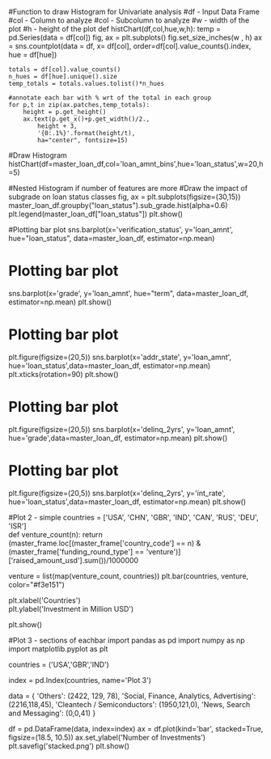 #Function to draw Histogram for Univariate analysis
#df - Input Data Frame
#col - Column to analyze
#col - Subcolumn to analyze
#w - width of the plot
#h - height of the plot
def histChart(df,col,hue,w,h):
    temp = pd.Series(data = df[col])
    fig, ax = plt.subplots()
    fig.set_size_inches(w , h)
    ax = sns.countplot(data = df, 
                       x= df[col],
                       order=df[col].value_counts().index,
                       hue = df[hue]) 
        
    totals = df[col].value_counts()
    n_hues = df[hue].unique().size
    temp_totals = totals.values.tolist()*n_hues
    
    #annotate each bar with % wrt of the total in each group
    for p,t in zip(ax.patches,temp_totals):
        height = p.get_height()
        ax.text(p.get_x()+p.get_width()/2.,
            height + 3,
            '{0:.1%}'.format(height/t),
            ha="center", fontsize=15)



#Draw Histogram
histChart(df=master_loan_df,col='loan_amnt_bins',hue='loan_status',w=20,h=5)

#Nested Histogram if number of features are more
#Draw the impact of subgrade on loan status classes
fig, ax = plt.subplots(figsize=(30,15))
master_loan_df.groupby("loan_status").sub_grade.hist(alpha=0.6)  
plt.legend(master_loan_df["loan_status"])
plt.show()



#Plotting bar plot
sns.barplot(x='verification_status', y='loan_amnt', hue="loan_status", data=master_loan_df, estimator=np.mean)
# Plotting bar plot
sns.barplot(x='grade', y='loan_amnt', hue="term", data=master_loan_df, estimator=np.mean)
plt.show()
# Plotting bar plot
plt.figure(figsize=(20,5))
sns.barplot(x='addr_state', y='loan_amnt', hue='loan_status',data=master_loan_df, estimator=np.mean)
plt.xticks(rotation=90)
plt.show()
# Plotting bar plot
plt.figure(figsize=(20,5))
sns.barplot(x='delinq_2yrs', y='loan_amnt', hue='grade',data=master_loan_df, estimator=np.mean)
plt.show()
# Plotting bar plot
plt.figure(figsize=(20,5))
sns.barplot(x='delinq_2yrs', y='int_rate', hue='loan_status',data=master_loan_df, estimator=np.mean)
plt.show()


#Plot 2 - simple
countries = ['USA', 'CHN', 'GBR', 'IND', 'CAN', 'RUS', 'DEU', 'ISR']  
def venture_count(n):
    return (master_frame.loc[(master_frame['country_code'] == n) & (master_frame['funding_round_type'] == 'venture')]['raised_amount_usd'].sum())/1000000

venture = list(map(venture_count, countries))
plt.bar(countries, venture, color="#f3e151")  


plt.xlabel('Countries')  
plt.ylabel('Investment in Million USD')

plt.show()


#Plot 3 - sections of eachbar
import pandas as pd
import numpy as np
import matplotlib.pyplot as plt

countries = ('USA','GBR','IND')

index = pd.Index(countries, name='Plot 3')

data = {
    'Others': (2422, 129, 78),
    'Social, Finance, Analytics, Advertising': (2216,118,45),
    'Cleantech / Semiconductors': (1950,121,0),
    'News, Search and Messaging': (0,0,41)
}

df = pd.DataFrame(data, index=index)
ax = df.plot(kind='bar', stacked=True, figsize=(18.5, 10.5))
ax.set_ylabel('Number of Investments')
plt.savefig('stacked.png')
plt.show()
